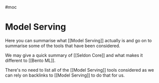 #moc 

# Model Serving

Here you can summarise what [[Model Serving]] actually is and go on to summarise some of the tools that have been considered.

We may give a quick summary of [[Seldon Core]] and what makes it different to [[Bento ML]].

There's no need to list all of the [[Model Serving]] tools considered as we can rely on backlinks to [[Model Serving]] to do that for us.